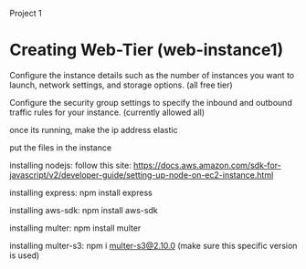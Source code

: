 Project 1 

# Creating Web-Tier (web-instance1)
Configure the instance details such as the number of instances you want to launch, network settings, and storage options. (all free tier)

Configure the security group settings to specify the inbound and outbound traffic rules for your instance. (currently allowed all)

once its running, make the ip address elastic

put the files in the instance 

installing nodejs: follow this site:
https://docs.aws.amazon.com/sdk-for-javascript/v2/developer-guide/setting-up-node-on-ec2-instance.html

installing express: npm install express

installing aws-sdk: npm install aws-sdk

installing multer: npm install multer  

installing multer-s3: npm i multer-s3@2.10.0  (make sure this specific version is used)

